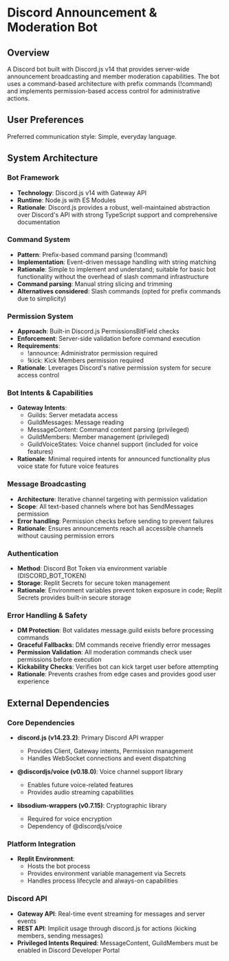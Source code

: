 # Discord Announcement & Moderation Bot

## Overview

A Discord bot built with Discord.js v14 that provides server-wide announcement broadcasting and member moderation capabilities. The bot uses a command-based architecture with prefix commands (!command) and implements permission-based access control for administrative actions.

## User Preferences

Preferred communication style: Simple, everyday language.

## System Architecture

### Bot Framework
- **Technology**: Discord.js v14 with Gateway API
- **Runtime**: Node.js with ES Modules
- **Rationale**: Discord.js provides a robust, well-maintained abstraction over Discord's API with strong TypeScript support and comprehensive documentation

### Command System
- **Pattern**: Prefix-based command parsing (!command)
- **Implementation**: Event-driven message handling with string matching
- **Rationale**: Simple to implement and understand; suitable for basic bot functionality without the overhead of slash command infrastructure
- **Command parsing**: Manual string slicing and trimming
- **Alternatives considered**: Slash commands (opted for prefix commands due to simplicity)

### Permission System
- **Approach**: Built-in Discord.js PermissionsBitField checks
- **Enforcement**: Server-side validation before command execution
- **Requirements**:
  - !announce: Administrator permission required
  - !kick: Kick Members permission required
- **Rationale**: Leverages Discord's native permission system for secure access control

### Bot Intents & Capabilities
- **Gateway Intents**:
  - Guilds: Server metadata access
  - GuildMessages: Message reading
  - MessageContent: Command content parsing (privileged)
  - GuildMembers: Member management (privileged)
  - GuildVoiceStates: Voice channel support (included for voice features)
- **Rationale**: Minimal required intents for announced functionality plus voice state for future voice features

### Message Broadcasting
- **Architecture**: Iterative channel targeting with permission validation
- **Scope**: All text-based channels where bot has SendMessages permission
- **Error handling**: Permission checks before sending to prevent failures
- **Rationale**: Ensures announcements reach all accessible channels without causing permission errors

### Authentication
- **Method**: Discord Bot Token via environment variable (DISCORD_BOT_TOKEN)
- **Storage**: Replit Secrets for secure token management
- **Rationale**: Environment variables prevent token exposure in code; Replit Secrets provides built-in secure storage

### Error Handling & Safety
- **DM Protection**: Bot validates message.guild exists before processing commands
- **Graceful Fallbacks**: DM commands receive friendly error messages
- **Permission Validation**: All moderation commands check user permissions before execution
- **Kickability Checks**: Verifies bot can kick target user before attempting
- **Rationale**: Prevents crashes from edge cases and provides good user experience

## External Dependencies

### Core Dependencies
- **discord.js (v14.23.2)**: Primary Discord API wrapper
  - Provides Client, Gateway intents, Permission management
  - Handles WebSocket connections and event dispatching
  
- **@discordjs/voice (v0.18.0)**: Voice channel support library
  - Enables future voice-related features
  - Provides audio streaming capabilities

- **libsodium-wrappers (v0.7.15)**: Cryptographic library
  - Required for voice encryption
  - Dependency of @discordjs/voice

### Platform Integration
- **Replit Environment**: 
  - Hosts the bot process
  - Provides environment variable management via Secrets
  - Handles process lifecycle and always-on capabilities

### Discord API
- **Gateway API**: Real-time event streaming for messages and server events
- **REST API**: Implicit usage through discord.js for actions (kicking members, sending messages)
- **Privileged Intents Required**: MessageContent, GuildMembers must be enabled in Discord Developer Portal